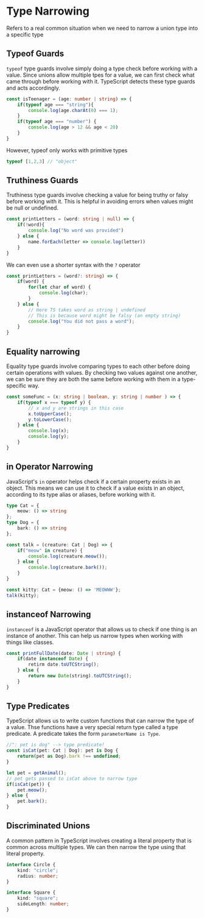 # Type Narrowing
Refers to a real common situation when we need to narrow a union type into a specific type

## Typeof Guards
`typeof` type guards involve simply doing a type check before working with a value.
Since unions allow multiple tpes for a value, we can first check what came through before working with it. TypeScript detects these type guards and acts accordingly.


~~~ts
const isTeenager = (age: number | string) => {
    if(typeof age === "string"){
        console.log(age.charAt(0) === 1);
    }
    if(typeof age === "number") {
        console.log(age > 12 && age < 20)
    }
}
~~~

However, typeof only works with primitive types

~~~ts
typeof [1,2,3] // "object"
~~~

## Truthiness Guards
Truthiness type guards involve checking a value for being truthy or falsy before working with it. This is helpful in avoiding errors when values might be null or undefined.

~~~ts
const printLetters = (word: string | null) => {
    if(!word){
        console.log("No word was provided")
    } else {
        name.forEach(letter => console.log(letter))
    }
}
~~~
We can even use a shorter syntax with the `?` operator

~~~ts
const printLetters = (word?: string) => {
    if(word) {
        for(let char of word) {
            console.log(char);
        }
    } else {
        // Here TS takes word as string | undefined
        // This is because word might be falsy (an empty string)
        console.log("You did not pass a word");
    }
}
~~~

## Equality narrowing
Equality type guards involve comparing types to each other before doing certain operations with values. By checking two values against one another, we can be sure they are both the same before working with them in a type-specific way.
~~~ts
const someFunc = (x: string | boolean, y: string | number ) => {
    if(typeof x === typeof y) {
        // x and y are strings in this case
        x.toUpperCase();
        y.toLowerCase();
    } else {
        console.log(x);
        console.log(y);
    }
}
~~~

## in Operator Narrowing
JavaScript's `in` operator helps check if a certain property exists in an object.
This means we can use it to check if a value exists in an object, according to its type alias or aliases, before working with it.

~~~ts
type Cat = {
    meow: () => string
};
type Dog = {
    bark: () => string
};

const talk = (creature: Cat | Dog) => {
    if("meow" in creature) {
        console.log(creature.meow());
    } else {
        console.log(creature.bark());
    }
}

const kitty: Cat = {meow: () => 'MEOWWW'};
talk(kitty);
~~~

## instanceof Narrowing
`instanceof` is a JavaScript operator that allows us to check if one thing is an instance of another. This can help us narrow types when working with things like classes.
~~~ts
const printFullDate(date: Date | string) {
    if(date instanceof Date) {
        retirm date.toUTCString();
    } else {
        return new Date(string).toUTCString();
    }
}
~~~

## Type Predicates
TypeScript allows us to write custom functions that can narrow the type of a value. Thse functions have a very special return type called a type predicate. A predicate takes the form `parameterName is Type`.

~~~ts
//": pet is dog" --> type predicate!
const isCat(pet: Cat | Dog): pet is Dog {
    return(pet as Dog).bark !== undefined;
}

let pet = getAnimal();
// pet gets passed to isCat above to narrow type
if(isCat(pet)) {
    pet.meow();
} else {
    pet.bark();
}
~~~

## Discriminated Unions
A common pattern in TypeScript involves creating a literal property that is common across multiple types. We can then narrow the type using that literal property.

~~~ts
interface Circle {
    kind: "circle";
    radius: number;
}

interface Square {
    kind: "square";
    sideLength: number;
}
~~~



